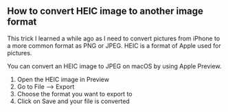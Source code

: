 ## How to convert HEIC image to another image format

This trick I learned a while ago as I need to convert pictures from iPhone to a more common format as PNG or JPEG.
HEIC is a format of Apple used for pictures.

You can convert an HEIC image to JPEG on macOS by using Apple Preview. 

1. Open the HEIC image in Preview
2. Go to File --> Export
3. Choose the format you want to export to
4. Click on Save and your file is converted

